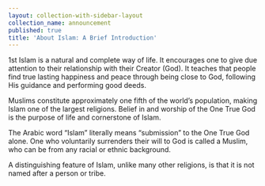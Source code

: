 ```yaml
---
layout: collection-with-sidebar-layout
collection_name: announcement
published: true
title: 'About Islam: A Brief Introduction'
---
```

1st Islam is a natural and complete way of life. It encourages one to give due attention to their relationship with their Creator (God). It teaches that people find true lasting happiness and peace through being close to God, following His guidance and performing good deeds.

Muslims constitute approximately one fifth of the world’s population, making Islam one of the largest religions. Belief in and worship of the One True God is the purpose of life and cornerstone of Islam.

The Arabic word “Islam” literally means “submission” to the One True God alone. One who voluntarily surrenders their will to God is called a Muslim, who can be from any racial or ethnic background.

A distinguishing feature of Islam, unlike many other religions, is that it is not named after a person or tribe.


